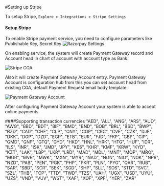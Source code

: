 #Setting up Stripe

To setup Stripe,
`Explore > Integrations > Stripe Settings`

#### Setup  Stripe 

To enable Stripe payment service, you need to configure parameters like Publishable Key, Secret Key
<img class="screenshot" alt="Razorpay Settings" src="/docs/assets/img/setup/integrations/stripe_setting.png">

On enabling service, the system will create Payment Gateway record and Account head in chart of account with account type as Bank.

<img class="screenshot" alt="Stripe COA" src="/docs/assets/img/setup/integrations/stripe_coa.png">

Also it will create Payment Gateway Account entry. Payment Gateway Account is configuration hub from this you can set account head from existing COA, default Payment Request email body template.

<img class="screenshot" alt="Payment Gateway Account" src="/docs/assets/img/setup/integrations/payment_gateway_account_stripe.png">

After configuring Payment Gateway Account your system is able to accept online payments.

####Supporting transaction currencies
	"AED", "ALL", "ANG", "ARS", "AUD", "AWG", "BBD", "BDT", "BIF", "BMD", "BND",
	"BOB", "BRL", "BSD", "BWP", "BZD", "CAD", "CHF", "CLP", "CNY", "COP", "CRC", "CVE", "CZK", "DJF",
	"DKK", "DOP", "DZD", "EGP", "ETB", "EUR", "FJD", "FKP", "GBP", "GIP", "GMD", "GNF", "GTQ", "GYD",
	"HKD", "HNL", "HRK", "HTG", "HUF", "IDR", "ILS", "INR", "ISK", "JMD", "JPY", "KES", "KHR", "KMF",
	"KRW", "KYD", "KZT", "LAK", "LBP", "LKR", "LRD", "MAD", "MDL", "MNT", "MOP", "MRO", "MUR", "MVR",
	"MWK", "MXN", "MYR", "NAD", "NGN", "NIO", "NOK", "NPR", "NZD", "PAB", "PEN", "PGK", "PHP", "PKR",
	"PLN", "PYG", "QAR", "RUB", "SAR", "SBD", "SCR", "SEK", "SGD", "SHP", "SLL", "SOS", "STD", "SVC",
	"SZL", "THB", "TOP", "TTD", "TWD", "TZS", "UAH", "UGX", "USD", "UYU", "UZS", "VND", "VUV", "WST",
	"XAF", "XOF", "XPF", "YER", "ZAR"
